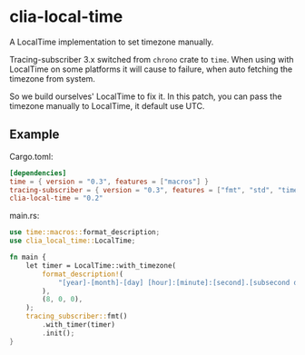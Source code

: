 # clia-local-time

A LocalTime implementation to set timezone manually.

Tracing-subscriber 3.x switched from `chrono` crate to `time`.
When using with LocalTime on some platforms it will cause to failure, when auto fetching the timezone from system.

So we build ourselves' LocalTime to fix it.
In this patch, you can pass the timezone manually to LocalTime, it default use UTC.

## Example

Cargo.toml:

```toml
[dependencies]
time = { version = "0.3", features = ["macros"] }
tracing-subscriber = { version = "0.3", features = ["fmt", "std", "time", "local-time"] }
clia-local-time = "0.2"
```

main.rs:

```rust
use time::macros::format_description;
use clia_local_time::LocalTime;

fn main {
    let timer = LocalTime::with_timezone(
        format_description!(
            "[year]-[month]-[day] [hour]:[minute]:[second].[subsecond digits:3]"
        ),
        (8, 0, 0),
    );
    tracing_subscriber::fmt()
        .with_timer(timer)
        .init();
}
```
